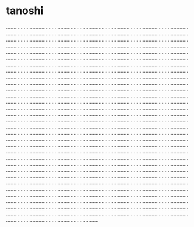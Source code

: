 # tanoshi

...................................................................................................................................................................................................................................................................................................................................................................................................................................................................................................................................................................................................................................................................................................................................................................................................................................................................................................................................................................................................................................................................................................................................................................................................................................................................................................................................................................................................................................................................................................................................................................................................................................................................................................................................................................................................................................................................................................................................................................................................................................................................................................................................................................................................................................................................................................................................................................................................................................................................................................................................................................................................................................................................................................................................................................................................................................................................................................................................................................................................................................................................................................................................................................................................................................................................................................................................................................................................................................................................................................................................................................................................................................................................................................................................................................................................................................................................................................................................................................................................................................................................